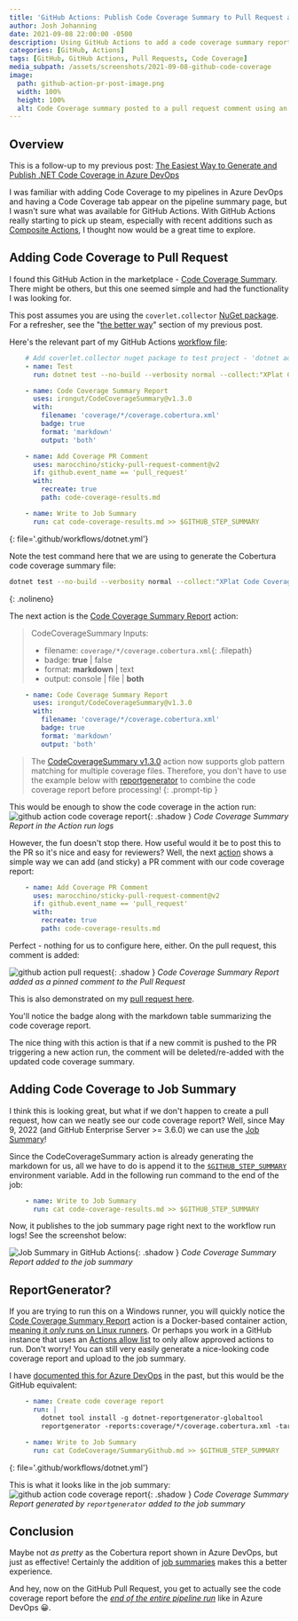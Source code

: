 ```yaml
---
title: 'GitHub Actions: Publish Code Coverage Summary to Pull Request and Job Summary'
author: Josh Johanning
date: 2021-09-08 22:00:00 -0500
description: Using GitHub Actions to add a code coverage summary report comment to a pull request and job summary
categories: [GitHub, Actions]
tags: [GitHub, GitHub Actions, Pull Requests, Code Coverage]
media_subpath: /assets/screenshots/2021-09-08-github-code-coverage
image:
  path: github-action-pr-post-image.png
  width: 100%
  height: 100%
  alt: Code Coverage summary posted to a pull request comment using an Action from the GitHub Actions Marketplace
---
```


## Overview

This is a follow-up to my previous post: [The Easiest Way to Generate and Publish .NET Code Coverage in Azure DevOps](/posts/azure-devops-code-coverage/)

I was familiar with adding Code Coverage to my pipelines in Azure DevOps and having a Code Coverage tab appear on the pipeline summary page, but I wasn't sure what was available for GitHub Actions. With GitHub Actions really starting to pick up steam, especially with recent additions such as [Composite Actions](https://www.colinsalmcorner.com/github-composite-actions/), I thought now would be a great time to explore.

## Adding Code Coverage to Pull Request

I found this GitHub Action in the marketplace - [Code Coverage Summary](https://github.com/marketplace/actions/code-coverage-summary). There might be others, but this one seemed simple and had the functionality I was looking for.

This post assumes you are using the `coverlet.collector` [NuGet package](https://www.nuget.org/packages/coverlet.collector/). For a refresher, see the "[the better way](/posts/azure-devops-code-coverage/#the-better-way)" section of my previous post.

Here's the relevant part of my GitHub Actions [workflow file](https://github.com/joshjohanning/PrimeService-unit-testing-using-dotnet-test/blob/main/.github/workflows/dotnet.yml):

```yml
    # Add coverlet.collector nuget package to test project - 'dotnet add <TestProject.cspoj> package coverlet
    - name: Test
      run: dotnet test --no-build --verbosity normal --collect:"XPlat Code Coverage" --logger trx --results-directory coverage

    - name: Code Coverage Summary Report
      uses: irongut/CodeCoverageSummary@v1.3.0
      with:
        filename: 'coverage/*/coverage.cobertura.xml'
        badge: true
        format: 'markdown'
        output: 'both'

    - name: Add Coverage PR Comment
      uses: marocchino/sticky-pull-request-comment@v2
      if: github.event_name == 'pull_request'
      with:
        recreate: true
        path: code-coverage-results.md

    - name: Write to Job Summary
      run: cat code-coverage-results.md >> $GITHUB_STEP_SUMMARY
```
{: file='.github/workflows/dotnet.yml'}

Note the test command here that we are using to generate the Cobertura code coverage summary file:

```bash
dotnet test --no-build --verbosity normal --collect:"XPlat Code Coverage" --logger trx --results-directory coverage
```
{: .nolineno}

The next action is the [Code Coverage Summary Report](https://github.com/irongut/CodeCoverageSummary) action: 

> CodeCoverageSummary Inputs:
> * filename: `coverage/*/coverage.cobertura.xml`{: .filepath}
> * badge: **true** &#124; false
> * format: **markdown** &#124; text
> * output: console &#124; file &#124; **both**

```yml
    - name: Code Coverage Summary Report
      uses: irongut/CodeCoverageSummary@v1.3.0
      with:
        filename: 'coverage/*/coverage.cobertura.xml'
        badge: true
        format: 'markdown'
        output: 'both'
```

> The [CodeCoverageSummary v1.3.0](https://github.com/irongut/CodeCoverageSummary/releases/tag/v1.3.0) action now supports glob pattern matching for multiple coverage files. Therefore, you don't have to use the example below with [reportgenerator](#reportgenerator) to combine the code coverage report before processing!
{: .prompt-tip }

This would be enough to show the code coverage in the action run: 
![github action code coverage report](github-action-code-coverage.png){: .shadow }
_Code Coverage Summary Report in the Action run logs_

However, the fun doesn't stop there. How useful would it be to post this to the PR so it's nice and easy for reviewers? Well, the next [action](https://github.com/marketplace/actions/sticky-pull-request-comment) shows a simple way we can add (and sticky) a PR comment with our code coverage report:

```yml
    - name: Add Coverage PR Comment
      uses: marocchino/sticky-pull-request-comment@v2
      if: github.event_name == 'pull_request'
      with:
        recreate: true
        path: code-coverage-results.md
```

Perfect - nothing for us to configure here, either. On the pull request, this comment is added: 

![github action pull request](github-action-pr.png){: .shadow }
_Code Coverage Summary Report added as a pinned comment to the Pull Request_

This is also demonstrated on my [pull request here](https://github.com/joshjohanning/PrimeService-unit-testing-using-dotnet-test/pull/2). 

You'll notice the badge along with the markdown table summarizing the code coverage report.

The nice thing with this action is that if a new commit is pushed to the PR triggering a new action run, the comment will be deleted/re-added with the updated code coverage summary.

## Adding Code Coverage to Job Summary

I think this is looking great, but what if we don't happen to create a pull request, how can we neatly see our code coverage report? Well, since May 9, 2022 (and GitHub Enterprise Server >= 3.6.0) we can use the [Job Summary](https://github.blog/changelog/2022-05-09-github-actions-enhance-your-actions-with-job-summaries/)! 

Since the CodeCoverageSummary action is already generating the markdown for us, all we have to do is append it to the [`$GITHUB_STEP_SUMMARY`](https://docs.github.com/en/actions/using-workflows/workflow-commands-for-github-actions#adding-a-job-summary) environment variable. Add in the following run command to the end of the job:

```yml
    - name: Write to Job Summary
      run: cat code-coverage-results.md >> $GITHUB_STEP_SUMMARY
```

Now, it publishes to the job summary page right next to the workflow run logs! See the screenshot below:

![Job Summary in GitHub Actions](github-action-code-coverage-job-summary.png){: .shadow }
_Code Coverage Summary Report added to the job summary_

## ReportGenerator?

If you are trying to run this on a Windows runner, you will quickly notice the [Code Coverage Summary Report](https://github.com/irongut/CodeCoverageSummary) action is a Docker-based container action, [meaning it _only_ runs on Linux runners](/posts/github-container-jobs/#caveats). Or perhaps you work in a GitHub instance that uses an [Actions allow list](https://docs.github.com/en/enterprise-cloud@latest/organizations/managing-organization-settings/disabling-or-limiting-github-actions-for-your-organization) to only allow approved actions to run. Don't worry! You can still very easily generate a nice-looking code coverage report and upload to the job summary.

 I have [documented this for Azure DevOps](/posts/azure-devops-code-coverage/#why-not-reportgenerator) in the past, but this would be the GitHub equivalent:

```yml
    - name: Create code coverage report
      run: |
        dotnet tool install -g dotnet-reportgenerator-globaltool
        reportgenerator -reports:coverage/*/coverage.cobertura.xml -targetdir:CodeCoverage -reporttypes:'MarkdownSummaryGithub,Cobertura'

    - name: Write to Job Summary
      run: cat CodeCoverage/SummaryGithub.md >> $GITHUB_STEP_SUMMARY
```
{: file='.github/workflows/dotnet.yml'}

This is what it looks like in the job summary:
![github action code coverage report](github-action-reportgenerator-job-summary.png){: .shadow }
_Code Coverage Summary Report generated by `reportgenerator` added to the job summary_

## Conclusion

Maybe not _as pretty_ as the Cobertura report shown in Azure DevOps, but just as effective! Certainly the addition of [job summaries](https://github.blog/changelog/2022-05-09-github-actions-enhance-your-actions-with-job-summaries/) makes this a better experience.

And hey, now on the GitHub Pull Request, you get to actually see the code coverage report before the *[end of the entire pipeline run](/posts/azure-devops-code-coverage/#code-coverage-tab-not-showing-up)* like in Azure DevOps 😀. 

